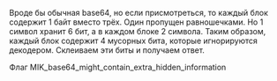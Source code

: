 Вроде бы обычная base64, но если присмотреться, то каждый блок содержит 1 байт вместо трёх. Один пропущен равношечками. Но 1 символ хранит 6 бит, а в каждом блоке 2 символа. Таким образом, каждый блок содержит 4 мусорных бита, которые игнорируются декодером. Склеиваем эти биты и получаем ответ.

Флаг MIK_base64_might_contain_extra_hidden_information
